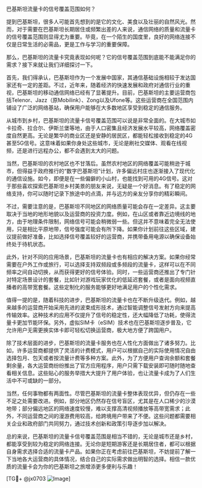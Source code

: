 巴基斯坦流量卡的信号覆盖范围如何？

提到巴基斯坦，很多人可能首先想到的是它的文化、美食以及壮丽的自然风光。然而，对于需要在巴基斯坦长期居住或频繁出差的人来说，通信网络的质量和流量卡的信号覆盖范围则显得尤为重要。毕竟，在一个陌生的国度里，良好的网络连接不仅是日常生活的必需品，更是工作与学习的重要保障。

那么，巴基斯坦的流量卡究竟表现如何呢？它的信号覆盖范围到底能不能满足你的需求？接下来就让我们详细探讨一下。

首先，我们得承认，巴基斯坦作为一个发展中国家，其通信基础设施相较于发达国家还有一定的差距。不过，近年来，随着经济的快速发展和政府对通信行业的重视，巴基斯坦的移动通信网络已经有了显著提升。目前，巴基斯坦的主要运营商包括Telenor、Jazz（原Mobilink）、Zong以及Ufone等。这些运营商在全国范围内铺设了广泛的网络基站，确保用户能够在大多数地区享受到稳定的通信服务。

从城市到乡村，巴基斯坦的流量卡信号覆盖范围可以说是非常全面的。在大城市如卡拉奇、拉合尔、伊斯兰堡等地，由于人口密集且经济发展水平较高，网络覆盖密度自然更高。无论是繁华的商业区还是安静的居民区，都能轻松接收到稳定的4G甚至5G信号。这意味着如果你身处这些城市，无论是刷社交媒体、观看在线视频，还是进行远程办公，都不会遇到太大的问题。

当然，巴基斯坦的农村地区也不甘落后。虽然农村地区的网络覆盖可能稍逊于城市，但得益于政府推行的“数字巴基斯坦”计划，许多偏远村庄也逐渐接入了现代化的通信设施。如今，即便是在一些偏僻的小山村，也能找到可用的4G信号。这对于那些喜欢探索巴基斯坦乡村美景的朋友来说，无疑是一个好消息。有了稳定的网络支持，你可以随时记录下旅途中的点滴，并与远方的亲友分享你的精彩瞬间。

不过，需要注意的是，巴基斯坦不同地区的网络质量可能会存在一定差异。这主要取决于当地的地形地貌以及运营商的投资力度。例如，在山区或者靠近边境线的地方，由于地理条件限制，网络信号可能会稍微弱一些。但这并不意味着完全无法使用，只是相比平原地带，信号强度可能会有所下降。如果你计划前往这些区域，建议提前做好准备，比如选择信号覆盖较好的运营商，并携带备用电源以确保设备始终处于待机状态。

此外，针对不同的应用场景，巴基斯坦的流量卡也有相应的解决方案。如果你经常需要在户外工作或旅行，可以选择支持双频段或多频段的流量卡，这样可以在不同频率之间自动切换，从而获得更好的信号体验。同时，一些运营商还推出了专门针对特定场景设计的套餐，比如针对游戏玩家优化的低延迟套餐，或者是面向视频直播者的高带宽套餐。这些定制化的服务能够更好地满足用户的个性化需求。

值得一提的是，随着科技的进步，巴基斯坦的流量卡也在不断升级迭代。例如，越来越多的运营商开始采用先进的波束成形技术，通过智能调整信号发射方向来提高传输效率。这种技术的应用不仅提升了信号的稳定性，还大幅降低了功耗，使得流量卡更加节能环保。另外，虚拟SIM卡（eSIM）技术也在巴基斯坦逐步普及，它允许用户无需更换实体卡即可轻松切换运营商，极大地方便了跨国用户。

除了技术层面的进步，巴基斯坦的流量卡服务也在人性化方面做出了诸多努力。比如，许多运营商都提供了灵活的计费模式，用户可以根据自己的实际使用情况自由选择包月、包天或者按流量计费等多种方案。此外，为了方便用户查询余额和套餐剩余量，各大运营商纷纷推出了官方应用程序，用户只需下载安装即可随时随地查看相关信息。这些贴心的服务举措大大提升了用户体验，也让流量卡成为了人们生活中不可或缺的一部分。

当然，任何事物都有两面性。尽管巴基斯坦的流量卡整体表现优异，但仍存在一些不足之处需要改进。例如，部分地区仍然存在信号盲区，尤其是在人口稀少的沙漠地带；部分偏远地区的网络速度较慢，难以支撑高清视频播放等高带宽需求；此外，不同运营商之间的漫游费用较高，给跨境用户带来了不便。这些问题都需要相关企业和政府部门共同努力，通过技术创新和政策引导逐步加以解决。

总的来说，巴基斯坦的流量卡信号覆盖范围是相当不错的，无论是城市还是乡村，都能享受到较为稳定的网络连接。无论你是短期游客还是长期居住者，都可以根据自身需求选择合适的流量卡产品。如果你正在考虑前往巴基斯坦，不妨提前了解一下当地各大运营商的具体情况，结合自己的实际需求做出明智的选择。相信一款优质的流量卡会为你的巴基斯坦之旅增添更多便利与乐趣！

[TG💪+ @jx0703 ![Image](https://github.com/user-attachments/assets/dbca1d08-cadb-493c-b0ec-ad6f7a83f270)]
